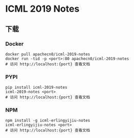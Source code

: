 # ICML 2019 Notes

## 下载

### Docker

```
docker pull apachecn0/icml-2019-notes
docker run -tid -p <port>:80 apachecn0/icml-2019-notes
# 访问 http://localhost:{port} 查看文档
```

### PYPI

```
pip install icml-2019-notes
icml-2019-notes <port>
# 访问 http://localhost:{port} 查看文档
```

### NPM

```
npm install -g icml-erlingyijiu-notes
icml-erlingyijiu-notes <port>
# 访问 http://localhost:{port} 查看文档
```